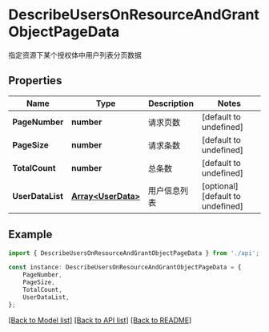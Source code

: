 # DescribeUsersOnResourceAndGrantObjectPageData

指定资源下某个授权体中用户列表分页数据

## Properties

Name | Type | Description | Notes
------------ | ------------- | ------------- | -------------
**PageNumber** | **number** | 请求页数 | [default to undefined]
**PageSize** | **number** | 请求条数 | [default to undefined]
**TotalCount** | **number** | 总条数 | [default to undefined]
**UserDataList** | [**Array&lt;UserData&gt;**](UserData.md) | 用户信息列表 | [optional] [default to undefined]

## Example

```typescript
import { DescribeUsersOnResourceAndGrantObjectPageData } from './api';

const instance: DescribeUsersOnResourceAndGrantObjectPageData = {
    PageNumber,
    PageSize,
    TotalCount,
    UserDataList,
};
```

[[Back to Model list]](../README.md#documentation-for-models) [[Back to API list]](../README.md#documentation-for-api-endpoints) [[Back to README]](../README.md)
